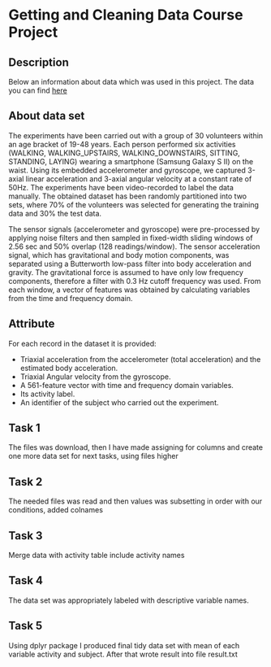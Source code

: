 # Getting and Cleaning Data Course Project

## Description
Below an information about data which was used in this project. The data you can find <a href=http://archive.ics.uci.edu/ml/datasets/Human+Activity+Recognition+Using+Smartphones>here</a>
 
 ## About data set
The experiments have been carried out with a group of 30 volunteers within an age bracket of 19-48 years. Each person performed six activities (WALKING, WALKING_UPSTAIRS, WALKING_DOWNSTAIRS, SITTING, STANDING, LAYING) wearing a smartphone (Samsung Galaxy S II) on the waist. Using its embedded accelerometer and gyroscope, we captured 3-axial linear acceleration and 3-axial angular velocity at a constant rate of 50Hz. The experiments have been video-recorded to label the data manually. The obtained dataset has been randomly partitioned into two sets, where 70% of the volunteers was selected for generating the training data and 30% the test data. 

The sensor signals (accelerometer and gyroscope) were pre-processed by applying noise filters and then sampled in fixed-width sliding windows of 2.56 sec and 50% overlap (128 readings/window). The sensor acceleration signal, which has gravitational and body motion components, was separated using a Butterworth low-pass filter into body acceleration and gravity. The gravitational force is assumed to have only low frequency components, therefore a filter with 0.3 Hz cutoff frequency was used. From each window, a vector of features was obtained by calculating variables from the time and frequency domain.

 ## Attribute

For each record in the dataset it is provided: 
- Triaxial acceleration from the accelerometer (total acceleration) and the estimated body acceleration. 
- Triaxial Angular velocity from the gyroscope. 
- A 561-feature vector with time and frequency domain variables. 
- Its activity label. 
- An identifier of the subject who carried out the experiment.

## Task 1

The files was download, then I have made assigning for columns and create one more data set for next tasks, using files higher

## Task 2

The needed files was read and  then values was subsetting in order with our conditions, added colnames

## Task 3

Merge data with activity table include activity names

## Task 4

The data set was appropriately labeled with descriptive variable names.

## Task 5

Using dplyr package I produced final tidy data set with mean of each variable activity and subject. After that wrote result into file result.txt
